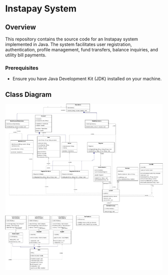 # Instapay System

## Overview

This repository contains the source code for an Instapay system implemented in Java. The system facilitates user registration, authentication, profile management, fund transfers, balance inquiries, and utility bill payments.


### Prerequisites

- Ensure you have Java Development Kit (JDK) installed on your machine.


## Class Diagram
<img src="./Class Diagram.jpg">&nbsp;&nbsp;&nbsp;&nbsp;

